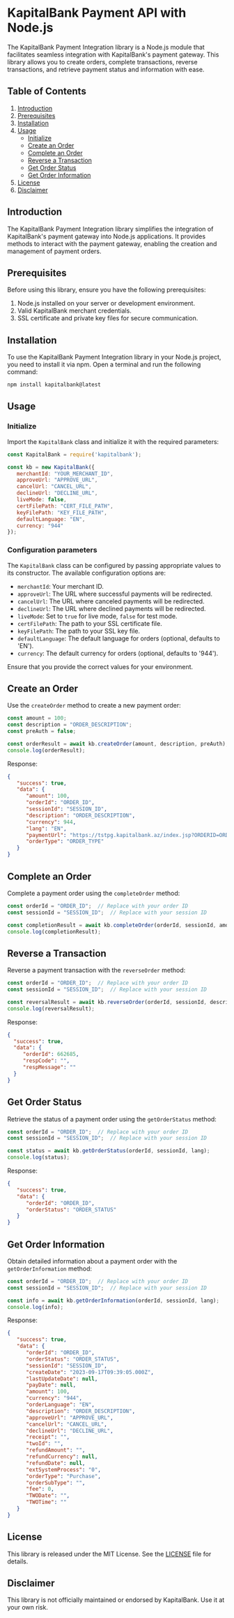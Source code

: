 # KapitalBank Payment API with Node.js

The KapitalBank Payment Integration library is a Node.js module that facilitates seamless integration with KapitalBank's payment gateway. This library allows you to create orders, complete transactions, reverse transactions, and retrieve payment status and information with ease.

## Table of Contents

1. [Introduction](#introduction)
2. [Prerequisites](#prerequisites)
3. [Installation](#installation)
4. [Usage](#usage)
    - [Initialize](#initialize)
    - [Create an Order](#create-an-order)
    - [Complete an Order](#complete-an-order)
    - [Reverse a Transaction](#reverse-a-transaction)
    - [Get Order Status](#get-order-status)
    - [Get Order Information](#get-order-information)
5. [License](#license)
6. [Disclaimer](#disclaimer)

## Introduction

The KapitalBank Payment Integration library simplifies the integration of KapitalBank's payment gateway into Node.js applications. It provides methods to interact with the payment gateway, enabling the creation and management of payment orders.

## Prerequisites

Before using this library, ensure you have the following prerequisites:

1. Node.js installed on your server or development environment.
2. Valid KapitalBank merchant credentials.
3. SSL certificate and private key files for secure communication.

## Installation

To use the KapitalBank Payment Integration library in your Node.js project, you need to install it via npm. Open a terminal and run the following command:

```bash
npm install kapitalbank@latest
```

## Usage

### Initialize

Import the `KapitalBank` class and initialize it with the required parameters:

```javascript
const KapitalBank = require('kapitalbank');

const kb = new KapitalBank({
   merchantId: "YOUR_MERCHANT_ID",
   approveUrl: "APPROVE_URL",
   cancelUrl: "CANCEL_URL",
   declineUrl: "DECLINE_URL",
   liveMode: false,
   certFilePath: "CERT_FILE_PATH",
   keyFilePath: "KEY_FILE_PATH",
   defaultLanguage: "EN",
   currency: "944"
});
```

### Configuration parameters

The `KapitalBank` class can be configured by passing appropriate values to its constructor. The available configuration options are:

- `merchantId`: Your merchant ID.
- `approveUrl`: The URL where successful payments will be redirected.
- `cancelUrl`: The URL where canceled payments will be redirected.
- `declineUrl`: The URL where declined payments will be redirected.
- `liveMode`: Set to `true` for live mode, `false` for test mode.
- `certFilePath`: The path to your SSL certificate file.
- `keyFilePath`: The path to your SSL key file.
- `defaultLanguage`: The default language for orders (optional, defaults to 'EN').
- `currency`: The default currency for orders (optional, defaults to '944').

Ensure that you provide the correct values for your environment.

## Create an Order

Use the `createOrder` method to create a new payment order:

```javascript
const amount = 100;
const description = "ORDER_DESCRIPTION";
const preAuth = false;

const orderResult = await kb.createOrder(amount, description, preAuth);
console.log(orderResult);
```

Response:

```json
{
   "success": true,
   "data": {
      "amount": 100,
      "orderId": "ORDER_ID",
      "sessionId": "SESSION_ID",
      "description": "ORDER_DESCRIPTION",
      "currency": 944,
      "lang": "EN",
      "paymentUrl": "https://tstpg.kapitalbank.az/index.jsp?ORDERID=ORDER_ID&SESSIONID=SESSION_ID",
      "orderType": "ORDER_TYPE"
   }
}
```

## Complete an Order

Complete a payment order using the `completeOrder` method:

```javascript
const orderId = "ORDER_ID";  // Replace with your order ID
const sessionId = "SESSION_ID";  // Replace with your session ID

const completionResult = await kb.completeOrder(orderId, sessionId, amount, description, lang);
console.log(completionResult);
```

## Reverse a Transaction

Reverse a payment transaction with the `reverseOrder` method:

```javascript
const orderId = "ORDER_ID";  // Replace with your order ID
const sessionId = "SESSION_ID";  // Replace with your session ID

const reversalResult = await kb.reverseOrder(orderId, sessionId, description, lang);
console.log(reversalResult);
```

Response: 
```json
{
  "success": true,
  "data": { 
     "orderId": 662685, 
     "respCode": "", 
     "respMessage": ""
  }
}

```

## Get Order Status

Retrieve the status of a payment order using the `getOrderStatus` method:

```javascript
const orderId = "ORDER_ID";  // Replace with your order ID
const sessionId = "SESSION_ID";  // Replace with your session ID

const status = await kb.getOrderStatus(orderId, sessionId, lang);
console.log(status);
```

Response:
```json
{
   "success": true,
   "data": {
      "orderId": "ORDER_ID",
      "orderStatus": "ORDER_STATUS"
   }
}

```

## Get Order Information

Obtain detailed information about a payment order with the `getOrderInformation` method:

```javascript
const orderId = "ORDER_ID";  // Replace with your order ID
const sessionId = "SESSION_ID";  // Replace with your session ID

const info = await kb.getOrderInformation(orderId, sessionId, lang);
console.log(info);
```

Response: 
```json
{
   "success": true,
   "data": {
      "orderId": "ORDER_ID",
      "orderStatus": "ORDER_STATUS",
      "sessionId": "SESSION_ID",
      "createDate": "2023-09-17T09:39:05.000Z",
      "lastUpdateDate": null,
      "payDate": null,
      "amount": 100,
      "currency": "944",
      "orderLanguage": "EN",
      "description": "ORDER_DESCRIPTION",
      "approveUrl": "APPROVE_URL",
      "cancelUrl": "CANCEL_URL",
      "declineUrl": "DECLINE_URL",
      "receipt": "",
      "twoId": "",
      "refundAmount": "",
      "refundCurrency": null,
      "refundDate": null,
      "extSystemProcess": "0",
      "orderType": "Purchase",
      "orderSubType": "",
      "fee": 0,
      "TWODate": "",
      "TWOTime": ""
   }
}

```

## License

This library is released under the MIT License. See the [LICENSE](LICENSE) file for details.

## Disclaimer

This library is not officially maintained or endorsed by KapitalBank. Use it at your own risk.